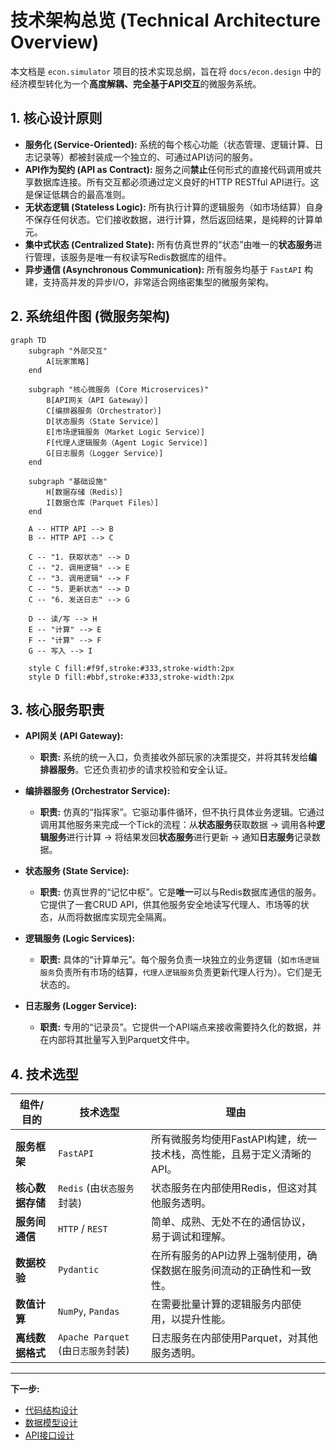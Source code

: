 # **技术架构总览 (Technical Architecture Overview)**

本文档是 `econ.simulator` 项目的技术实现总纲，旨在将 `docs/econ.design` 中的经济模型转化为一个**高度解耦、完全基于API交互**的微服务系统。

## **1. 核心设计原则**

*   **服务化 (Service-Oriented):** 系统的每个核心功能（状态管理、逻辑计算、日志记录等）都被封装成一个独立的、可通过API访问的服务。
*   **API作为契约 (API as Contract):** 服务之间**禁止**任何形式的直接代码调用或共享数据库连接。所有交互都必须通过定义良好的HTTP RESTful API进行。这是保证低耦合的最高准则。
*   **无状态逻辑 (Stateless Logic):** 所有执行计算的逻辑服务（如市场结算）自身不保存任何状态。它们接收数据，进行计算，然后返回结果，是纯粹的计算单元。
*   **集中式状态 (Centralized State):** 所有仿真世界的“状态”由唯一的**状态服务**进行管理，该服务是唯一有权读写Redis数据库的组件。
*   **异步通信 (Asynchronous Communication):** 所有服务均基于 `FastAPI` 构建，支持高并发的异步I/O，非常适合网络密集型的微服务架构。

## **2. 系统组件图 (微服务架构)**

```mermaid
graph TD
    subgraph "外部交互"
        A[玩家策略]
    end

    subgraph "核心微服务 (Core Microservices)"
        B[API网关（API Gateway）]
        C[编排器服务（Orchestrator）]
        D[状态服务（State Service）]
        E[市场逻辑服务（Market Logic Service）]
        F[代理人逻辑服务（Agent Logic Service）]
        G[日志服务（Logger Service）]
    end
    
    subgraph "基础设施"
        H[数据存储（Redis）]
        I[数据仓库（Parquet Files）]
    end

    A -- HTTP API --> B
    B -- HTTP API --> C
    
    C -- "1. 获取状态" --> D
    C -- "2. 调用逻辑" --> E
    C -- "3. 调用逻辑" --> F
    C -- "5. 更新状态" --> D
    C -- "6. 发送日志" --> G

    D -- 读/写 --> H
    E -- "计算" --> E
    F -- "计算" --> F
    G -- 写入 --> I

    style C fill:#f9f,stroke:#333,stroke-width:2px
    style D fill:#bbf,stroke:#333,stroke-width:2px
```

## **3. 核心服务职责**

*   **API网关 (API Gateway):**
    *   **职责:** 系统的统一入口，负责接收外部玩家的决策提交，并将其转发给**编排器服务**。它还负责初步的请求校验和安全认证。

*   **编排器服务 (Orchestrator Service):**
    *   **职责:** 仿真的“指挥家”。它驱动事件循环，但不执行具体业务逻辑。它通过调用其他服务来完成一个Tick的流程：从**状态服务**获取数据 -> 调用各种**逻辑服务**进行计算 -> 将结果发回**状态服务**进行更新 -> 通知**日志服务**记录数据。

*   **状态服务 (State Service):**
    *   **职责:** 仿真世界的“记忆中枢”。它是**唯一**可以与Redis数据库通信的服务。它提供了一套CRUD API，供其他服务安全地读写代理人、市场等的状态，从而将数据库实现完全隔离。

*   **逻辑服务 (Logic Services):**
    *   **职责:** 具体的“计算单元”。每个服务负责一块独立的业务逻辑（如`市场逻辑服务`负责所有市场的结算，`代理人逻辑服务`负责更新代理人行为）。它们是无状态的。

*   **日志服务 (Logger Service):**
    *   **职责:** 专用的“记录员”。它提供一个API端点来接收需要持久化的数据，并在内部将其批量写入到Parquet文件中。

## **4. 技术选型**

| 组件/目的      | 技术选型                               | 理由                                                                                             |
| -------------- | -------------------------------------- | ------------------------------------------------------------------------------------------------ |
| **服务框架**   | `FastAPI`                              | 所有微服务均使用FastAPI构建，统一技术栈，高性能，且易于定义清晰的API。                           |
| **核心数据存储** | `Redis` (由`状态服务`封装)             | 状态服务在内部使用Redis，但这对其他服务透明。                                                    |
| **服务间通信** | `HTTP` / `REST`                        | 简单、成熟、无处不在的通信协议，易于调试和理解。                                                 |
| **数据校验**   | `Pydantic`                             | 在所有服务的API边界上强制使用，确保数据在服务间流动的正确性和一致性。                            |
| **数值计算**   | `NumPy`, `Pandas`                      | 在需要批量计算的逻辑服务内部使用，以提升性能。                                                   |
| **离线数据格式** | `Apache Parquet` (由`日志服务`封装)    | 日志服务在内部使用Parquet，对其他服务透明。                                                      |

---
**下一步:**
*   [代码结构设计](./1_CODE_STRUCTURE.md)
*   [数据模型设计](./2_DATA_MODEL.md)
*   [API接口设计](./3_API_DESIGN.md)
